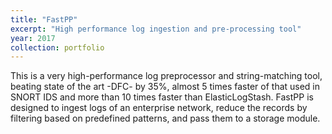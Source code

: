 ```yaml
---
title: "FastPP"
excerpt: "High performance log ingestion and pre-processing tool"
year: 2017
collection: portfolio
---
```


This is a very high-performance log preprocessor and string-matching tool, beating state of the art -DFC- by 35$\%$, almost 5 times faster of that used in SNORT IDS and more than 10 times faster than ElasticLogStash. FastPP is designed to ingest logs of an enterprise network, reduce the records by filtering based on predefined patterns, and pass them to a storage module.
